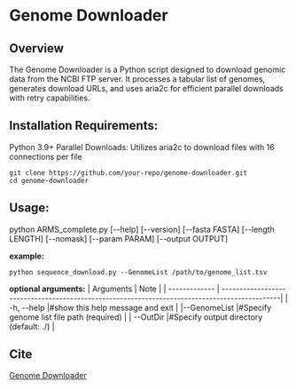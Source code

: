 # Genome Downloader

## Overview
The Genome Downloader is a Python script designed to download genomic data from the NCBI FTP server. It processes a tabular list of genomes, generates download URLs, and uses aria2c for efficient parallel downloads with retry capabilities.

## Installation Requirements:
Python 3.9+
Parallel Downloads: Utilizes aria2c to download files with 16 connections per file
```
git clone https://github.com/your-repo/genome-downloader.git
cd genome-downloader
```

## Usage:

python ARMS_complete.py [--help] [--version] [--fasta FASTA] [--length LENGTH] [--nomask] [--param PARAM] [--output OUTPUT]

**example:**
```
python sequence_download.py --GenomeList /path/to/genome_list.tsv
```

**optional arguments:**
| Arguments      | Note |
| -------------  | ----------------------------------------------------------------------------------------------|
| -h, --help     |#show this help message and exit                                                               |
|--GenomeList    |#Specify genome list file path (required)                                                      |
|  --OutDir      |#Specify output directory (default: ./)                                                        |

## Cite
[Genome Downloader](https://github.com/aiqubo/Genome_sequence_download)
